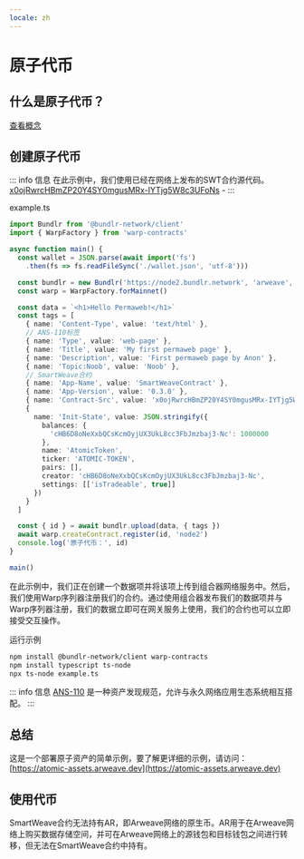 ```yaml
---
locale: zh
---
```

# 原子代币

## 什么是原子代币？

[查看概念](../../concepts/atomic-tokens.md)

## 创建原子代币

::: info 信息
在此示例中，我们使用已经在网络上发布的SWT合约源代码。[x0ojRwrcHBmZP20Y4SY0mgusMRx-IYTjg5W8c3UFoNs](https://sonar.warp.cc/#/app/source/x0ojRwrcHBmZP20Y4SY0mgusMRx-IYTjg5W8c3UFoNs#) - 
:::

example.ts

```ts
import Bundlr from '@bundlr-network/client'
import { WarpFactory } from 'warp-contracts'

async function main() {
  const wallet = JSON.parse(await import('fs')
    .then(fs => fs.readFileSync('./wallet.json', 'utf-8')))

  const bundlr = new Bundlr('https://node2.bundlr.network', 'arweave', wallet)
  const warp = WarpFactory.forMainnet()

  const data = `<h1>Hello Permaweb!</h1>`
  const tags = [
    { name: 'Content-Type', value: 'text/html' },
    // ANS-110标签 
    { name: 'Type', value: 'web-page' },
    { name: 'Title', value: 'My first permaweb page' },
    { name: 'Description', value: 'First permaweb page by Anon' },
    { name: 'Topic:Noob', value: 'Noob' },
    // SmartWeave合约
    { name: 'App-Name', value: 'SmartWeaveContract' },
    { name: 'App-Version', value: '0.3.0' },
    { name: 'Contract-Src', value: 'x0ojRwrcHBmZP20Y4SY0mgusMRx-IYTjg5W8c3UFoNs' },
    {
      name: 'Init-State', value: JSON.stringify({
        balances: {
          'cHB6D8oNeXxbQCsKcmOyjUX3UkL8cc3FbJmzbaj3-Nc': 1000000
        },
        name: 'AtomicToken',
        ticker: 'ATOMIC-TOKEN',
        pairs: [],
        creator: 'cHB6D8oNeXxbQCsKcmOyjUX3UkL8cc3FbJmzbaj3-Nc',
        settings: [['isTradeable', true]]
      })
    }
  ]

  const { id } = await bundlr.upload(data, { tags })
  await warp.createContract.register(id, 'node2')
  console.log('原子代币：', id)
}

main()
```

在此示例中，我们正在创建一个数据项并将该项上传到组合器网络服务中。然后，我们使用Warp序列器注册我们的合约。通过使用组合器发布我们的数据项并与Warp序列器注册，我们的数据立即可在网关服务上使用，我们的合约也可以立即接受交互操作。

运行示例

```sh
npm install @bundlr-network/client warp-contracts 
npm install typescript ts-node
npx ts-node example.ts
```

::: info 信息
[ANS-110](https://github.com/ArweaveTeam/arweave-standards/blob/master/ans/ANS-110.md) 是一种资产发现规范，允许与永久网络应用生态系统相互搭配。
:::

## 总结

这是一个部署原子资产的简单示例，要了解更详细的示例，请访问：[https://atomic-assets.arweave.dev](https://atomic-assets.arweave.dev)


## 使用代币

SmartWeave合约无法持有AR，即Arweave网络的原生币。AR用于在Arweave网络上购买数据存储空间，并可在Arweave网络上的源钱包和目标钱包之间进行转移，但无法在SmartWeave合约中持有。